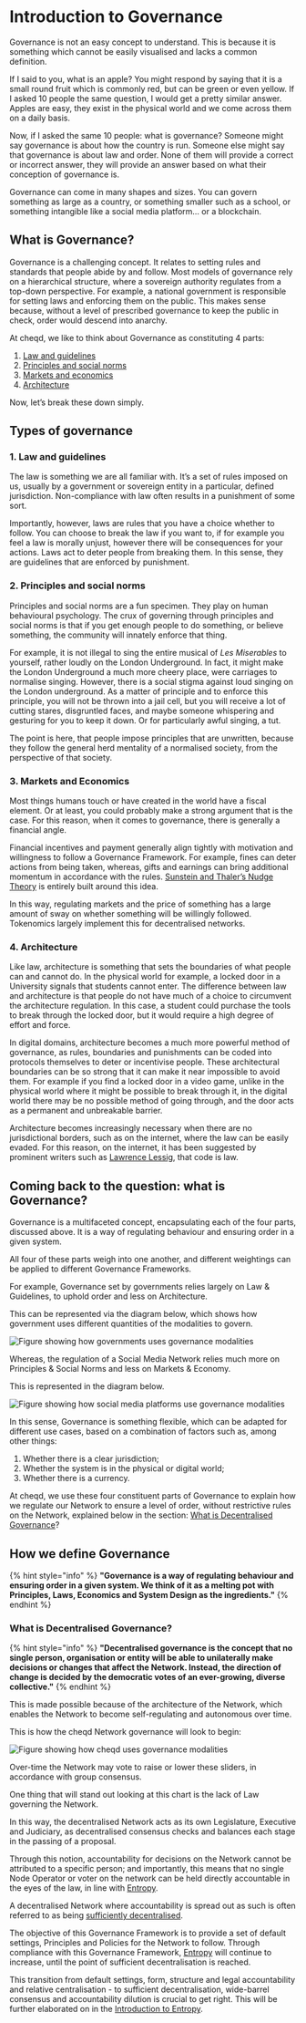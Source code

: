 # Introduction to Governance

Governance is not an easy concept to understand. This is because it is something which cannot be easily visualised and lacks a common definition.

If I said to you, what is an apple? You might respond by saying that it is a small round fruit which is commonly red, but can be green or even yellow. If I asked 10 people the same question, I would get a pretty similar answer. Apples are easy, they exist in the physical world and we come across them on a daily basis.

Now, if I asked the same 10 people: what is governance? Someone might say governance is about how the country is run. Someone else might say that governance is about law and order. None of them will provide a correct or incorrect answer, they will provide an answer based on what their conception of governance is.

Governance can come in many shapes and sizes. You can govern something as large as a country, or something smaller such as a school, or something intangible like a social media platform… or a blockchain.

## What is Governance?

Governance is a challenging concept. It relates to setting rules and standards that people abide by and follow. Most models of governance rely on a hierarchical structure, where a sovereign authority regulates from a top-down perspective. For example, a national government is responsible for setting laws and enforcing them on the public. This makes sense because, without a level of prescribed governance to keep the public in check, order would descend into anarchy.

At cheqd, we like to think about Governance as constituting 4 parts:

1. [Law and guidelines](introduction-to-governance.md#1.-law-and-guidelines)
2. [Principles and social norms](introduction-to-governance.md#2.-principles-and-social-norms)
3. [Markets and economics](introduction-to-governance.md#3.-markets-and-economics)
4. [Architecture](introduction-to-governance.md#4.-architecture)

Now, let’s break these down simply.

## Types of governance

### 1. Law and guidelines

The law is something we are all familiar with. It’s a set of rules imposed on us, usually by a government or sovereign entity in a particular, defined jurisdiction. Non-compliance with law often results in a punishment of some sort.

Importantly, however, laws are rules that you have a choice whether to follow. You can choose to break the law if you want to, if for example you feel a law is morally unjust, however there will be consequences for your actions. Laws act to deter people from breaking them. In this sense, they are guidelines that are enforced by punishment.

### 2. Principles and social norms

Principles and social norms are a fun specimen. They play on human behavioural psychology. The crux of governing through principles and social norms is that if you get enough people to do something, or believe something, the community will innately enforce that thing.

For example, it is not illegal to sing the entire musical of _Les Miserables_ to yourself, rather loudly on the London Underground. In fact, it might make the London Underground a much more cheery place, were carriages to normalise singing. However, there is a social stigma against loud singing on the London underground. As a matter of principle and to enforce this principle, you will not be thrown into a jail cell, but you will receive a lot of cutting stares, disgruntled faces, and maybe someone whispering and gesturing for you to keep it down. Or for particularly awful singing, a tut.

The point is here, that people impose principles that are unwritten, because they follow the general herd mentality of a normalised society, from the perspective of that society.

### 3. Markets and Economics

Most things humans touch or have created in the world have a fiscal element. Or at least, you could probably make a strong argument that is the case. For this reason, when it comes to governance, there is generally a financial angle.

Financial incentives and payment generally align tightly with motivation and willingness to follow a Governance Framework. For example, fines can deter actions from being taken, whereas, gifts and earnings can bring additional momentum in accordance with the rules. [Sunstein and Thaler’s Nudge Theory](https://en.wikipedia.org/wiki/Nudge\_theory) is entirely built around this idea.

In this way, regulating markets and the price of something has a large amount of sway on whether something will be willingly followed. Tokenomics largely implement this for decentralised networks.

### 4. Architecture

Like law, architecture is something that sets the boundaries of what people can and cannot do. In the physical world for example, a locked door in a University signals that students cannot enter. The difference between law and architecture is that people do not have much of a choice to circumvent the architecture regulation. In this case, a student could purchase the tools to break through the locked door, but it would require a high degree of effort and force.

In digital domains, architecture becomes a much more powerful method of governance, as rules, boundaries and punishments can be coded into protocols themselves to deter or incentivise people. These architectural boundaries can be so strong that it can make it near impossible to avoid them. For example if you find a locked door in a video game, unlike in the physical world where it might be possible to break through it, in the digital world there may be no possible method of going through, and the door acts as a permanent and unbreakable barrier.

Architecture becomes increasingly necessary when there are no jurisdictional borders, such as on the internet, where the law can be easily evaded. For this reason, on the internet, it has been suggested by prominent writers such as [Lawrence Lessig](https://tigerprints.clemson.edu/cgi/viewcontent.cgi?article=1183\&context=cheer), that code is law.

## Coming back to the question: what is Governance?

Governance is a multifaceted concept, encapsulating each of the four parts, discussed above. It is a way of regulating behaviour and ensuring order in a given system.

All four of these parts weigh into one another, and different weightings can be applied to different Governance Frameworks.

For example, Governance set by governments relies largely on Law & Guidelines, to uphold order and less on Architecture.

This can be represented via the diagram below, which shows how government uses different quantities of the modalities to govern.

![Figure showing how governments uses governance modalities](<../../.gitbook/assets/How do governments regulate.png>)

Whereas, the regulation of a Social Media Network relies much more on Principles & Social Norms and less on Markets & Economy.

This is represented in the diagram below.

![Figure showing how social media platforms use governance modalities](<../../.gitbook/assets/How do social media platforms regulate.png>)

In this sense, Governance is something flexible, which can be adapted for different use cases, based on a combination of factors such as, among other things:

1. Whether there is a clear jurisdiction;
2. Whether the system is in the physical or digital world;
3. Whether there is a currency.

At cheqd, we use these four constituent parts of Governance to explain how we regulate our Network to ensure a level of order, without restrictive rules on the Network, explained below in the section: [What is Decentralised Governance](introduction-to-governance.md#what-is-decentralised-governance)?

## How we define Governance

{% hint style="info" %}
**"Governance is a way of regulating behaviour and ensuring order in a given system. We think of it as a melting pot with Principles, Laws, Economics and System Design as the ingredients."**
{% endhint %}

### What is Decentralised Governance?

{% hint style="info" %}
**"Decentralised governance is the concept that no single person, organisation or entity will be able to unilaterally make decisions or changes that affect the Network. Instead, the direction of change is decided by the democratic votes of an ever-growing, diverse collective."**
{% endhint %}

This is made possible because of the architecture of the Network, which enables the Network to become self-regulating and autonomous over time.

This is how the cheqd Network governance will look to begin:

![Figure showing how cheqd uses governance modalities](<../../.gitbook/assets/How will cheqd regulate.png>)

Over-time the Network may vote to raise or lower these sliders, in accordance with group consensus.

One thing that will stand out looking at this chart is the lack of Law governing the Network.

In this way, the decentralised Network acts as its own Legislature, Executive and Judiciary, as decentralised consensus checks and balances each stage in the passing of a proposal.

Through this notion, accountability for decisions on the Network cannot be attributed to a specific person; and importantly, this means that no single Node Operator or voter on the network can be held directly accountable in the eyes of the law, in line with [Entropy](broken-reference).

A decentralised Network where accountability is spread out as such is often referred to as being [sufficiently decentralised](broken-reference).

The objective of this Governance Framework is to provide a set of default settings, Principles and Policies for the Network to follow. Through compliance with this Governance Framework, [Entropy](broken-reference) will continue to increase, until the point of sufficient decentralisation is reached.

This transition from default settings, form, structure and legal accountability and relative centralisation - to sufficient decentralisation, wide-barrel consensus and accountability dilution is crucial to get right. This will be further elaborated on in the [Introduction to Entropy](broken-reference).
